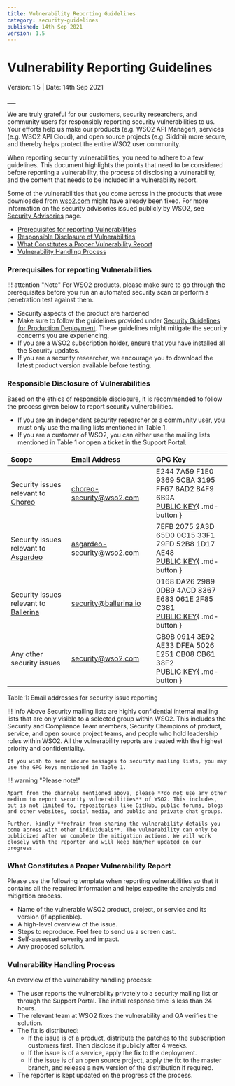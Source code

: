 ```yaml
---
title: Vulnerability Reporting Guidelines
category: security-guidelines
published: 14th Sep 2021
version: 1.5
---
```


# Vulnerability Reporting Guidelines

<p class="doc-info">Version: 1.5 | Date: 14th Sep 2021</p>
___

We are truly grateful for our customers, security researchers, and community users for responsibly reporting security vulnerabilities to us. Your efforts help us make our products (e.g. WSO2 API Manager), services (e.g. WSO2 API Cloud), and open source projects (e.g. Siddhi) more secure, and thereby helps protect the entire WSO2 user community.

When reporting security vulnerabilities, you need to adhere to a few guidelines. This document highlights the points that need to be considered before reporting a vulnerability, the process of disclosing a vulnerability, and the content that needs to be included in a vulnerability report. 

Some of the vulnerabilities that you come across in the products that were downloaded from [wso2.com](http://wso2.com/) might have already been fixed. For more information on the security advisories issued publicly by WSO2, see [Security Advisories](/security-announcements/security-advisories/) page.

* [Prerequisites for reporting Vulnerabilities](#prerequisites-for-reporting-vulnerabilities)
* [Responsible Disclosure of Vulnerabilities](#responsible-disclosure-of-vulnerabilities)
* [What Constitutes a Proper Vulnerability Report](#what-constitutes-a-proper-vulnerability-report)
* [Vulnerability Handling Process](#vulnerability-handling-process)


### Prerequisites for reporting Vulnerabilities

!!! attention "Note"
    For WSO2 products, please make sure to go through the prerequisites before you run an automated security scan or perform a penetration test against them.

* Security aspects of the product are hardened
* Make sure to follow the guidelines provided under [Security Guidelines for Production Deployment](security-guidelines-for-production-deployment.md). These guidelines might mitigate the security concerns you are experiencing.
* If you are a WSO2 subscription holder, ensure that you have installed all the Security updates.
* If you are a security researcher, we encourage you to download the latest product version available before testing.


### Responsible Disclosure of Vulnerabilities
Based on the ethics of responsible disclosure, it is recommended to follow the process given below to report security vulnerabilities.

* If you are an independent security researcher or a community user, you must only use the mailing lists mentioned in Table 1.
* If you are a customer of WSO2, you can either use the mailing lists mentioned in Table 1 or open a ticket in the Support Portal.

| Scope      | Email Address | GPG Key |
| :----------| :------------ | :------ |
| Security issues relevant to [Choreo](https://wso2.com/choreo) | <choreo-security@wso2.com> | E244 7A59 F1E0 9369 5CBA  3195 FF67 8AD2 84F9 6B9A <br> [PUBLIC KEY](https://keys.openpgp.org/search?q=E244+7A59+F1E0+9369+5CBA++3195+FF67+8AD2+84F9+6B9A){ .md-button } |
| Security issues relevant to [Asgardeo](https://asgardeo.io/) | <asgardeo-security@wso2.com> | 7EFB 2075 2A3D 65D0 0C15  33F1 79FD 52B8 1D17 AE48 <br> [PUBLIC KEY](https://keys.openpgp.org/search?q=7EFB+2075+2A3D+65D0+0C15++33F1+79FD+52B8+1D17+AE48){ .md-button } |
| Security issues relevant to [Ballerina](https://ballerina.io/security/) | <security@ballerina.io> | 0168 DA26 2989 0DB9 4ACD 8367 E683 061E 2F85 C381 <br> [PUBLIC KEY](https://pgp.mit.edu/pks/lookup?search=security%40ballerina.io+&op=index){ .md-button } |
| Any other security issues | <security@wso2.com> | CB9B 0914 3E92 AE33 DFEA  5026 E251 CB08 CB61 38F2 <br> [PUBLIC KEY](https://keys.openpgp.org/search?q=CB9B+0914+3E92+AE33+DFEA++5026+E251+CB08+CB61+38F2){ .md-button } |

<p class="add-caption">Table 1: Email addresses for security issue reporting</p>

!!! info
    Above Security mailing lists are highly confidential internal mailing lists that are only visible to a selected group within WSO2. This includes the Security and Compliance Team members, Security Champions of product, service, and open source project teams, and people who hold leadership roles within WSO2. All the vulnerability reports are treated with the highest priority and confidentiality.

    If you wish to send secure messages to security mailing lists, you may use the GPG keys mentioned in Table 1.

!!! warning "Please note!"

    Apart from the channels mentioned above, please **do not use any other medium to report security vulnerabilities** of WSO2. This includes, but is not limited to, repositories like GitHub, public forums, blogs and other websites, social media, and public and private chat groups.

    Further, kindly **refrain from sharing the vulnerability details you come across with other individuals**. The vulnerability can only be publicized after we complete the mitigation actions. We will work closely with the reporter and will keep him/her updated on our progress.


### What Constitutes a Proper Vulnerability Report
Please use the following template when reporting vulnerabilities so that it contains all the required information and helps expedite the analysis and mitigation process.

* Name of the vulnerable WSO2 product, project, or service and its version (if applicable).
* A high-level overview of the issue.
* Steps to reproduce. Feel free to send us a screen cast. 
* Self-assessed severity and impact.
* Any proposed solution.


### Vulnerability Handling Process
An overview of the vulnerability handling process:

* The user reports the vulnerability privately to a security mailing list or through the Support Portal. The initial response time is less than 24 hours.
* The relevant team at WSO2 fixes the vulnerability and QA verifies the solution.
* The fix is distributed:
    - If the issue is of a product, distribute the patches to the subscription customers first. Then disclose it publicly after 4 weeks.
    - If the issue is of a service, apply the fix to the deployment.
    - If the issue is of an open source project, apply the fix to the master branch, and release a new version of the distribution if required.
* The reporter is kept updated on the progress of the process.
